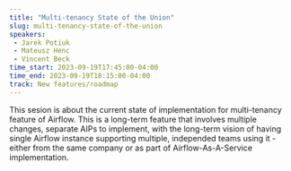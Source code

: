 ```yaml
---
title: "Multi-tenancy State of the Union"
slug: multi-tenancy-state-of-the-union
speakers:
 - Jarek Potiuk
 - Mateusz Henc
 - Vincent Beck
time_start: 2023-09-19T17:45:00-04:00
time_end: 2023-09-19T18:15:00-04:00
track: New features/roadmap
---
```


This sesion is about the current state of implementation for multi-tenancy feature of Airflow. This is a long-term feature that involves multiple changes, separate AIPs to implement, with the long-term vision of having single Airflow instance supporting multiple, independed teams using it - either from the same company or as part of Airflow-As-A-Service implementation.